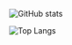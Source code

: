 ![GitHub stats](https://github-readme-stats.vercel.app/api?username=qwreey75&count_private=true&show_icons=true&theme=cobalt&bg_color=DEG,COLOR1,COLOR2,COLOR3,COLOR4,COLOR5,COLOR6,COLOR7,COLOR8,COLOR9,COLOR10)  

![Top Langs](https://github-readme-stats.vercel.app/api/top-langs/?username=qwreey75&theme=cobalt&layout=compact)  
